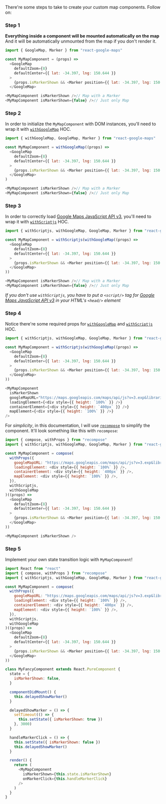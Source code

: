 There're some steps to take to create your custom map components. Follow on:


### Step 1

**Everything inside a <GoogleMap> component will be mounted automatically on the map**
And it will be automatically unmounted from the map if you don't render it.

```js static
import { GoogleMap, Marker } from "react-google-maps"

const MyMapComponent = (props) =>
  <GoogleMap
    defaultZoom={8}
    defaultCenter={{ lat: -34.397, lng: 150.644 }}
  >
    {props.isMarkerShown && <Marker position={{ lat: -34.397, lng: 150.644 }} />}
  </GoogleMap>

<MyMapComponent isMarkerShown />// Map with a Marker
<MyMapComponent isMarkerShown={false} />// Just only Map
```


### Step 2

In order to initialize the `MyMapComponent` with DOM instances, you'll need to wrap it with [`withGoogleMap`][withGoogleMap] HOC.

```js static
import { withGoogleMap, GoogleMap, Marker } from "react-google-maps"

const MyMapComponent = withGoogleMap((props) =>
  <GoogleMap
    defaultZoom={8}
    defaultCenter={{ lat: -34.397, lng: 150.644 }}
  >
    {props.isMarkerShown && <Marker position={{ lat: -34.397, lng: 150.644 }} />}
  </GoogleMap>
)

<MyMapComponent isMarkerShown />// Map with a Marker
<MyMapComponent isMarkerShown={false} />// Just only Map
```


### Step 3

In order to correctly load [Google Maps JavaScript API v3][gmjsav3], you'll need to wrap it with [`withScriptjs`][withScriptjs] HOC.

```js static
import { withScriptjs, withGoogleMap, GoogleMap, Marker } from "react-google-maps"

const MyMapComponent = withScriptjs(withGoogleMap((props) =>
  <GoogleMap
    defaultZoom={8}
    defaultCenter={{ lat: -34.397, lng: 150.644 }}
  >
    {props.isMarkerShown && <Marker position={{ lat: -34.397, lng: 150.644 }} />}
  </GoogleMap>
))

<MyMapComponent isMarkerShown />// Map with a Marker
<MyMapComponent isMarkerShown={false} />// Just only Map
```

_If you don't use `withScriptjs`, you have to put a `<script/>` tag for [Google Maps JavaScript API v3][gmjsav3] in your HTML's `<head/>` element_


### Step 4

Notice there're some required props for [`withGoogleMap`][withGoogleMap] and [`withScriptjs`][withScriptjs] HOC.

```js static
import { withScriptjs, withGoogleMap, GoogleMap, Marker } from "react-google-maps"

const MyMapComponent = withScriptjs(withGoogleMap((props) =>
  <GoogleMap
    defaultZoom={8}
    defaultCenter={{ lat: -34.397, lng: 150.644 }}
  >
    {props.isMarkerShown && <Marker position={{ lat: -34.397, lng: 150.644 }} />}
  </GoogleMap>
))

<MyMapComponent
  isMarkerShown
  googleMapURL="https://maps.googleapis.com/maps/api/js?v=3.exp&libraries=geometry,drawing,places"
  loadingElement={<div style={{ height: `100%` }} />}
  containerElement={<div style={{ height: `400px` }} />}
  mapElement={<div style={{ height: `100%` }} />}
/>
```

For _simplicity_, in this documentation, I will use [`recompose`][recompose] to simplify the component. It'll look something like this with `recompose`:


```js static
import { compose, withProps } from "recompose"
import { withScriptjs, withGoogleMap, GoogleMap, Marker } from "react-google-maps"

const MyMapComponent = compose(
  withProps({
    googleMapURL: "https://maps.googleapis.com/maps/api/js?v=3.exp&libraries=geometry,drawing,places",
    loadingElement: <div style={{ height: `100%` }} />,
    containerElement: <div style={{ height: `400px` }} />,
    mapElement: <div style={{ height: `100%` }} />,
  }),
  withScriptjs,
  withGoogleMap
)((props) =>
  <GoogleMap
    defaultZoom={8}
    defaultCenter={{ lat: -34.397, lng: 150.644 }}
  >
    {props.isMarkerShown && <Marker position={{ lat: -34.397, lng: 150.644 }} />}
  </GoogleMap>
))

<MyMapComponent isMarkerShown />
```


### Step 5

Implement your own state transition logic with `MyMapComponent`!


```js static
import React from "react"
import { compose, withProps } from "recompose"
import { withScriptjs, withGoogleMap, GoogleMap, Marker } from "react-google-maps"

const MyMapComponent = compose(
  withProps({
    googleMapURL: "https://maps.googleapis.com/maps/api/js?v=3.exp&libraries=geometry,drawing,places",
    loadingElement: <div style={{ height: `100%` }} />,
    containerElement: <div style={{ height: `400px` }} />,
    mapElement: <div style={{ height: `100%` }} />,
  }),
  withScriptjs,
  withGoogleMap
)((props) =>
  <GoogleMap
    defaultZoom={8}
    defaultCenter={{ lat: -34.397, lng: 150.644 }}
  >
    {props.isMarkerShown && <Marker position={{ lat: -34.397, lng: 150.644 }} onClick={props.onMarkerClick} />}
  </GoogleMap>
))

class MyFancyComponent extends React.PureComponent {
  state = {
    isMarkerShown: false,
  }

  componentDidMount() {
    this.delayedShowMarker()
  }

  delayedShowMarker = () => {
    setTimeout(() => {
      this.setState({ isMarkerShown: true })
    }, 3000)
  }

  handleMarkerClick = () => {
    this.setState({ isMarkerShown: false })
    this.delayedShowMarker()
  }

  render() {
    return (
      <MyMapComponent
        isMarkerShown={this.state.isMarkerShown}
        onMarkerClick={this.handleMarkerClick}
      />
    )
  }
}
```


[withGoogleMap]: https://tomchentw.github.io/react-google-maps/#withgooglemap
[gmjsav3]: https://developers.google.com/maps/documentation/javascript/
[withScriptjs]: https://tomchentw.github.io/react-google-maps/#withscriptjs
[recompose]: https://github.com/acdlite/recompose/blob/master/docs/API.md
